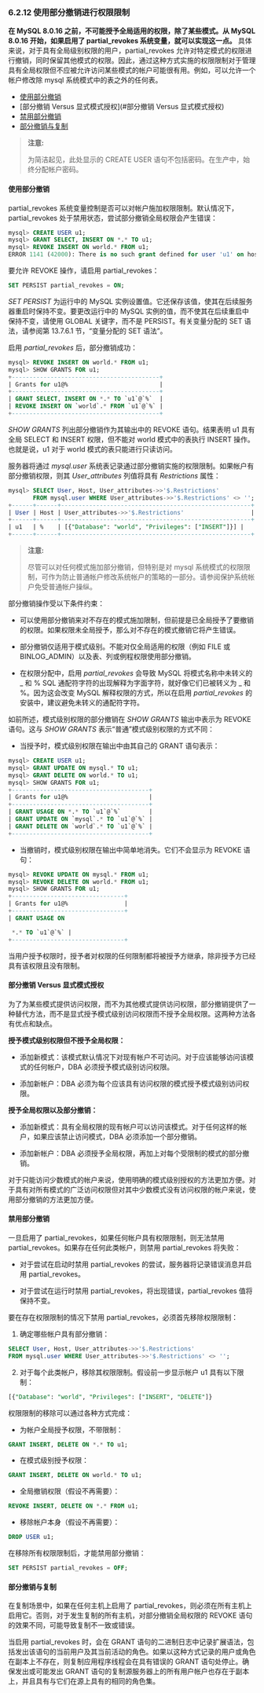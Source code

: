 ### 6.2.12 使用部分撤销进行权限限制

**在 MySQL 8.0.16 之前，不可能授予全局适用的权限，除了某些模式。从 MySQL 8.0.16 开始，如果启用了 partial_revokes 系统变量，就可以实现这一点。** 具体来说，对于具有全局级别权限的用户，partial_revokes 允许对特定模式的权限进行撤销，同时保留其他模式的权限。因此，通过这种方式实施的权限限制对于管理具有全局权限但不应被允许访问某些模式的帐户可能很有用。例如，可以允许一个帐户修改除 mysql 系统模式中的表之外的任何表。

- [使用部分撤销](#使用部分撤销)
- [部分撤销 Versus 显式模式授权](#部分撤销 Versus 显式模式授权)
- [禁用部分撤销](#禁用部分撤销)
- [部分撤销与复制](#部分撤销与复制)

> **注意:**
>
> 为简洁起见，此处显示的 CREATE USER 语句不包括密码。在生产中，始终分配帐户密码。

#### 使用部分撤销

partial_revokes 系统变量控制是否可以对帐户施加权限限制。默认情况下，partial_revokes 处于禁用状态，尝试部分撤销全局权限会产生错误：

```sql
mysql> CREATE USER u1;
mysql> GRANT SELECT, INSERT ON *.* TO u1;
mysql> REVOKE INSERT ON world.* FROM u1;
ERROR 1141 (42000): There is no such grant defined for user 'u1' on host '%'
```

要允许 REVOKE 操作，请启用 partial_revokes：

```sql
SET PERSIST partial_revokes = ON;
```

*SET PERSIST* 为运行中的 MySQL 实例设置值。它还保存该值，使其在后续服务器重启时保持不变。要更改运行中的 MySQL 实例的值，而不使其在后续重启中保持不变，请使用 GLOBAL 关键字，而不是 PERSIST。有关变量分配的 SET 语法，请参阅第 13.7.6.1 节，“变量分配的 SET 语法”。

启用 *partial_revokes* 后，部分撤销成功：

```sql
mysql> REVOKE INSERT ON world.* FROM u1;
mysql> SHOW GRANTS FOR u1;
+------------------------------------------+
| Grants for u1@%                          |
+------------------------------------------+
| GRANT SELECT, INSERT ON *.* TO `u1`@`%`  |
| REVOKE INSERT ON `world`.* FROM `u1`@`%` |
+------------------------------------------+
```

*SHOW GRANTS* 列出部分撤销作为其输出中的 REVOKE 语句。结果表明 u1 具有全局 SELECT 和 INSERT 权限，但不能对 world 模式中的表执行 INSERT 操作。也就是说，u1 对于 world 模式的表只能进行只读访问。

服务器将通过 *mysql.user* 系统表记录通过部分撤销实施的权限限制。如果帐户有部分撤销权限，则其 *User_attributes* 列值将具有 *Restrictions* 属性：

```sql
mysql> SELECT User, Host, User_attributes->>'$.Restrictions'
       FROM mysql.user WHERE User_attributes->>'$.Restrictions' <> '';
+------+------+------------------------------------------------------+
| User | Host | User_attributes->>'$.Restrictions'                   |
+------+------+------------------------------------------------------+
| u1   | %    | [{"Database": "world", "Privileges": ["INSERT"]}] |
+------+------+------------------------------------------------------+
```

> **注意:**
>
> 尽管可以对任何模式施加部分撤销，但特别是对 mysql 系统模式的权限限制，可作为防止普通帐户修改系统帐户的策略的一部分。请参阅保护系统帐户免受普通帐户操纵。

部分撤销操作受以下条件约束：

- 可以使用部分撤销来对不存在的模式施加限制，但前提是已全局授予了要撤销的权限。如果权限未全局授予，那么对不存在的模式撤销它将产生错误。

- 部分撤销仅适用于模式级别。不能对仅全局适用的权限（例如 FILE 或 BINLOG_ADMIN）以及表、列或例程权限使用部分撤销。

- 在权限分配中，启用 *partial_revokes* 会导致 MySQL 将模式名称中未转义的 _ 和 % SQL 通配符字符的出现解释为字面字符，就好像它们已被转义为 \_ 和 \%。因为这会改变 MySQL 解释权限的方式，所以在启用 *partial_revokes* 的安装中，建议避免未转义的通配符字符。

如前所述，模式级别权限的部分撤销在 *SHOW GRANTS* 输出中表示为 REVOKE 语句。这与 *SHOW GRANTS* 表示“普通”模式级别权限的方式不同：

- 当授予时，模式级别权限在输出中由其自己的 GRANT 语句表示：

```sql
mysql> CREATE USER u1;
mysql> GRANT UPDATE ON mysql.* TO u1;
mysql> GRANT DELETE ON world.* TO u1;
mysql> SHOW GRANTS FOR u1;
+---------------------------------------+
| Grants for u1@%                       |
+---------------------------------------+
| GRANT USAGE ON *.* TO `u1`@`%`        |
| GRANT UPDATE ON `mysql`.* TO `u1`@`%` |
| GRANT DELETE ON `world`.* TO `u1`@`%` |
+---------------------------------------+
```

- 当撤销时，模式级别权限在输出中简单地消失。它们不会显示为 REVOKE 语句：

```sql
mysql> REVOKE UPDATE ON mysql.* FROM u1;
mysql> REVOKE DELETE ON world.* FROM u1;
mysql> SHOW GRANTS FOR u1;
+--------------------------------+
| Grants for u1@%                |
+--------------------------------+
| GRANT USAGE ON

 *.* TO `u1`@`%` |
+--------------------------------+
```

当用户授予权限时，授予者对权限的任何限制都将被授予方继承，除非授予方已经具有该权限且没有限制。

#### 部分撤销 Versus 显式模式授权

为了为某些模式提供访问权限，而不为其他模式提供访问权限，部分撤销提供了一种替代方法，而不是显式授予模式级别访问权限而不授予全局权限。这两种方法各有优点和缺点。

**授予模式级别权限但不授予全局权限：**

- 添加新模式：该模式默认情况下对现有帐户不可访问。对于应该能够访问该模式的任何帐户，DBA 必须授予模式级别访问权限。

- 添加新帐户：DBA 必须为每个应该具有访问权限的模式授予模式级别访问权限。

**授予全局权限以及部分撤销：**

- 添加新模式：具有全局权限的现有帐户可以访问该模式。对于任何这样的帐户，如果应该禁止访问模式，DBA 必须添加一个部分撤销。

- 添加新帐户：DBA 必须授予全局权限，再加上对每个受限制的模式的部分撤销。

对于只能访问少数模式的帐户来说，使用明确的模式级别授权的方法更加方便。对于具有对所有模式的广泛访问权限但对其中少数模式没有访问权限的帐户来说，使用部分撤销的方法更加方便。

#### 禁用部分撤销

一旦启用了 partial_revokes，如果任何帐户具有权限限制，则无法禁用 partial_revokes。如果存在任何此类帐户，则禁用 partial_revokes 将失败：

- 对于尝试在启动时禁用 partial_revokes 的尝试，服务器将记录错误消息并启用 partial_revokes。

- 对于尝试在运行时禁用 partial_revokes，将出现错误，partial_revokes 值将保持不变。

要在存在权限限制的情况下禁用 partial_revokes，必须首先移除权限限制：

1. 确定哪些帐户具有部分撤销：

```sql
SELECT User, Host, User_attributes->>'$.Restrictions'
FROM mysql.user WHERE User_attributes->>'$.Restrictions' <> '';
```

2. 对于每个此类帐户，移除其权限限制。假设前一步显示帐户 u1 具有以下限制：

```sql
[{"Database": "world", "Privileges": ["INSERT", "DELETE"]}
```

权限限制的移除可以通过各种方式完成：

- 为帐户全局授予权限，不带限制：

```sql
GRANT INSERT, DELETE ON *.* TO u1;
```

- 在模式级别授予权限：

```sql
GRANT INSERT, DELETE ON world.* TO u1;
```

- 全局撤销权限（假设不再需要）：

```sql
REVOKE INSERT, DELETE ON *.* FROM u1;
```

- 移除帐户本身（假设不再需要）：

```sql
DROP USER u1;
```

在移除所有权限限制后，才能禁用部分撤销：

```sql
SET PERSIST partial_revokes = OFF;
```

#### 部分撤销与复制

在复制场景中，如果在任何主机上启用了 partial_revokes，则必须在所有主机上启用它。否则，对于发生复制的所有主机，对部分撤销全局权限的 REVOKE 语句的效果不同，可能导致复制不一致或错误。

当启用 partial_revokes 时，会在 GRANT 语句的二进制日志中记录扩展语法，包括发出该语句的当前用户及其当前活动的角色。如果以这种方式记录的用户或角色在副本上不存在，则复制应用程序线程会在具有错误的 GRANT 语句处停止。确保发出或可能发出 GRANT 语句的复制源服务器上的所有用户帐户也存在于副本上，并且具有与它们在源上具有的相同的角色集。